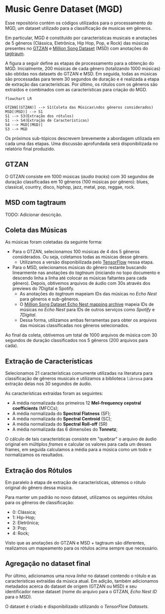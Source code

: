 # Music Genre Dataset (MGD)

Esse repositório contém os códigos utilizados para o processamento do MGD, um dataset utilizado para a classificação de musicas em gêneros. 

Em particular, MGD é constituído por características musicais e anotações de 5 gêneros (Clássica, Eletrônica, Hip Hop, Pop, e Rock) das músicas presentes no [GTZAN](https://www.tensorflow.org/datasets/catalog/gtzan) e [Million Song Dataset](http://millionsongdataset.com/) (MSD) com anotações do [tagtraum](https://www.tagtraum.com/msd_genre_datasets.html).

A figura a seguir define as etapas de processamento para a obtenção do MGD. Inicialmente, $200$ músicas de cada gênero (totalizando $1000$ músicas) são obtidas nos datasets do GTZAN e MSD. Em seguida, todas as músicas são processadas para terem 30 segundos de duração e é realizada a etapa de extração das características. Por último, os rótulos com os gêneros são extraídos e combinados com as características para criação do MGD.

```mermaid
flowchart LR

GTZAN[(GTZAN)] --> S1(Coleta das Músicas\ndos gêneros considerados)
MSD[(MSD)] --> S1
S1 --> S3(Extração dos rótulos)
S1 --> S4(Extração de Características)
S4 --> MGD[(MGD)]
S3 --> MGD

```

Os próximos sub-tópicos descrevem brevemente a abordagem utilizada em cada uma das etapas. Uma discussão aprofundada será disponibilizada no relatório final produzido.

## GTZAN

O GTZAN consiste em $1000$ músicas (*audio tracks*) com 30 segundos de duração classificadas em $10$ gêneros ($100$ músicas por gênero): blues, classical, country, disco, hiphop, jazz, metal, pop, reggae, rock.


## MSD com tagtraum

TODO: Adicionar descrição.


## Coleta das Músicas

As músicas foram coletadas da seguinte forma:

- Para o GTZAN, selecionamos $100$ músicas de 4 dos 5 gêneros considerados. Ou seja, coletamos todas as músicas desse gênero.
  - Utilizamos a versão disponibilizada pelo [TensorFlow](https://www.tensorflow.org/datasets/catalog/gtzan) nessa etapa.
- Para o MSD, selecionamos músicas do gênero restante buscando linearmente nas anotações do *tagtraum* (iniciando no topo documento e descendo linha a linha até colocar as músicas faltantes para cada gênero). Depois, obtivemos arquivos de áudio com 30s através dos previews do 7Digital e Spotify.
  - As anotações do *tagtraum* mapeiam IDs das músicas no *Echo Nest* para gêneros e sub-gêneros.
  -  O [Million Song Dataset Echo Nest mapping archive](https://labs.acousticbrainz.org/million-song-dataset-echonest-archive/) mapeia IDs de músicas no *Echo Nest* para IDs de outros serviços como *Spotify* e *7Digital*.
  - Dessa forma, utilizamos ambas ferramentas para obter os arquivos das músicas classificadas nos gêneros selecionados.

Ao final da coleta, obtivemos um total de $1000$ arquivos de música com 30 segundos de duração classificados nos 5 gêneros ($200$ arquivos para cada). 


## Extração de Características

Selecionamos $21$ características comumente utilizadas na literatura para classificação de gêneros musicais e utilizamos a biblioteca `librosa` para extração delas nos $30$ segundos de áudio.

As características extraídas foram as seguintes:

- A média normalizada dos primeiros 12 **Mel-frequency cepstral coefficients** (MFCCs);
- A média normalizada do **Spectral Flatness** (SF);
- A média normalizada do **Spectral Centroid** (SC);
- A média normalizada do **Spectral Roll-off** (SR)
- A média normalizada das 6 dimensões do **Tonnetz**;

O cálculo de tais características consiste em "quebrar" o arquivo de áudio original em múltiplos *frames* e calcular os valores para cada um desses frames, em seguida calculamos a média para a música como um todo e normalizamos os resultados.

## Extração dos Rótulos

Em paralelo à etapa de extração de características, obtemos o rótulo original do gênero dessa música.

Para manter um padrão no novo dataset, utilizamos os seguintes rótulos para os gêneros de classificação:

- 0: Clássica;
- 1: Hip-Hop;
- 2: Eletrônica;
- 3: Pop;
- 4: Rock;

Visto que as anotações do GTZAN e MSD + tagtraum são diferentes, realizamos um mapeamento para os rótulos acima sempre que necessário.

## Agregação no dataset final

Por último, adicionamos uma nova *linha* no dataset contendo o rótulo e as características extraídas da música atual. Em adição, também adicionamos metadados acerca do dataset de origem (GTZAN ou MSD) e seu identificador nesse dataset (nome do arquivo para o GTZAN, *Echo Nest ID* para o MSD).

O dataset é criado e disponibilizado utilizando o *TensorFlow Datasets*.

